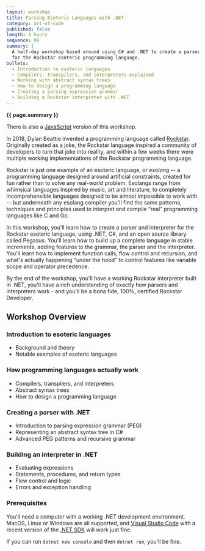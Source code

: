 ```yaml
---
layout: workshop
title: Parsing Esoteric Languages with .NET
category: art-of-code
published: false
length: 4 hours
sequence: 99
summary: |
  A half-day workshop based around using C# and .NET to create a parser and interpreter 
  for the Rockstar esoteric programming language.
bullets:
  - Introduction to esoteric languages
  - Compilers, transpilers, and interpreters explained
  - Working with abstract syntax trees
  - How to design a programming language
  - Creating a parsing expression grammar
  - Building a Rockstar interpreter with .NET
---
```


<strong>{{ page.summary }}</strong>

<div class="highlight">
There is also a <a href="/workshops/parsing-esolangs-with-javascript">JavaScript</a> version of this workshop.
</div>

In 2018, Dylan Beattie invented a programming language called [Rockstar](https://codewithrockstar.com/). Originally created as a joke, the Rockstar language inspired a community of developers to turn that joke into reality, and within a few weeks there were multiple working implementations of the Rockstar programming language.

Rockstar is just one example of an esoteric language, or _esolang_ -- a programming language designed around artificial
constraints, created for fun rather than to solve any real-world problem. Esolangs range from whimsical languages inspired by music, art and literature, to completely incomprehensible languages designed to be almost impossible to work with -- but underneath any esolang compiler you'll find the same patterns, techniques and principles used to interpret and compile “real” programming languages like C and Go.

In this workshop, you'll learn how to create a parser and interpreter for the Rockstar esoteric language, using .NET, C#, and an open source library called Pegasus. You'll learn how to build up a complete language in stable increments, adding features to the grammar, the parser and the interpreter. You'll learn how to implement function calls, flow control and recursion, and what's actually happening “under the hood” to control features like variable scope and operator precedence.

By the end of the workshop, you'll have a working Rockstar interpreter built in .NET, you'll have a rich understanding of exactly how parsers and interpreters work - and you'll be a bona fide, 100%, certified Rockstar Developer.

## Workshop Overview

### Introduction to esoteric languages

- Background and theory
- Notable examples of esoteric languages

### How programming languages actually work

- Compilers, transpilers, and interpreters
- Abstract syntax trees
- How to design a programming language

### Creating a parser with .NET

- Introduction to parsing expression grammar (PEG)
- Representing an abstract syntax tree in C#
- Advanced PEG patterns and recursive grammar

### Building an interpreter in .NET

- Evaluating expressions
- Statements, procedures, and return types
- Flow control and logic
- Errors and exception handling

### Prerequisites

You'll need a computer with a working .NET development environment. MacOS, Linux or Windows are all supported, and <a href="https://code.visualstudio.com/">Visual Studio Code</a> with a recent version of the <a href="https://dotnet.microsoft.com/en-us/download">.NET SDK</a> will work just fine.

If you can run `dotnet new console` and then `dotnet run`, you'll be fine.
